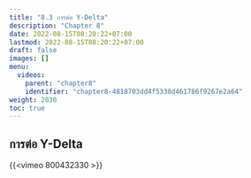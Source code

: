 ```yaml
---
title: "8.3 การต่อ Y-Delta"
description: "Chapter 8"
date: 2022-08-15T08:20:22+07:00
lastmod: 2022-08-15T08:20:22+07:00
draft: false
images: []
menu:
  videos:
    parent: "chapter8"
    identifier: "chapter8-4818703dd4f5338d461786f9267e2a64"
weight: 2830
toc: true
---
```


## การต่อ Y-Delta

{{<vimeo 800432330 >}}
